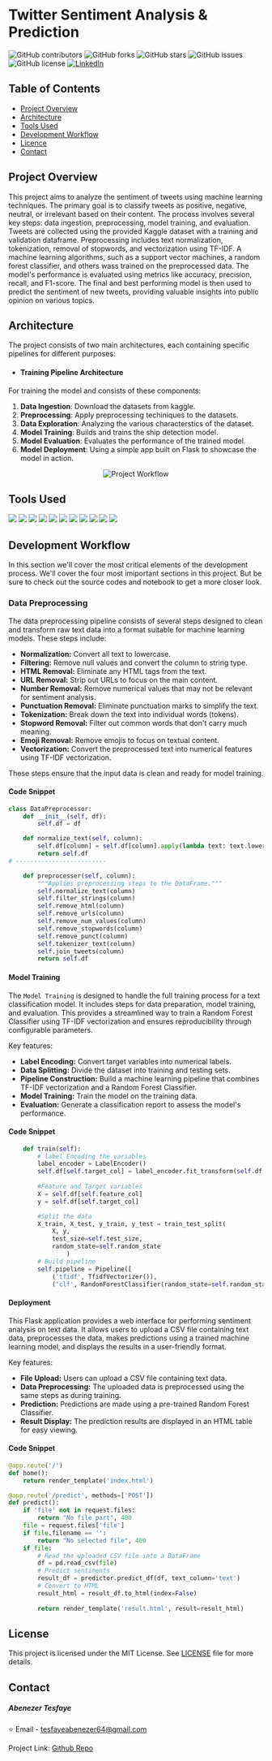 # **Twitter Sentiment Analysis & Prediction**

![GitHub contributors](https://img.shields.io/github/contributors/abu14/Twitter-Sentiment-Analysis-Prediction)
![GitHub forks](https://img.shields.io/github/forks/abu14/Twitter-Sentiment-Analysis-Prediction?style=social)
![GitHub stars](https://img.shields.io/github/stars/abu14/Twitter-Sentiment-Analysis-Prediction?style=social)
![GitHub issues](https://img.shields.io/github/issues/abu14/Twitter-Sentiment-Analysis-Prediction)
![GitHub license](https://img.shields.io/github/license/abu14/Twitter-Sentiment-Analysis-Prediction)
[![LinkedIn](https://img.shields.io/badge/LinkedIn-Connect-blue)](https://www.linkedin.com/in/abenezer-tesfaye-191579214/)


<!-- Table of Contents -->
## **Table of Contents**
- [Project Overview](#project-overview)
- [Architecture](#architecture)
- [Tools Used](#tools-used)
- [Development Workflow](#development-workflow)
- [Licence](#license)
- [Contact](#contact)


<!-- ABOUT THE PROJECT -->
## **Project Overview**
This project aims to analyze the sentiment of tweets using machine learning techniques. The primary goal is to classify tweets as positive, negative, neutral, or irrelevant based on their content. The process involves several key steps: data ingestion, preprocessing, model training, and evaluation. Tweets are collected using the provided Kaggle dataset with a training and validation dataframe. Preprocessing includes text normalization, tokenization, removal of stopwords, and vectorization using TF-IDF. A machine learning algorithms, such as a support vector machines, a random forest classifier, and others wass trained on the preprocessed data. The model's performance is evaluated using metrics like accuracy, precision, recall, and F1-score. The final and best performing model is then used to predict the sentiment of new tweets, providing valuable insights into public opinion on various topics.

<!-- Architecture -->
## **Architecture**
The project consists of two main architectures, each containing specific pipelines for different purposes:

- #### Training Pipeline Architecture
For training the model and consists of these components:
1. **Data Ingestion**: Download the datasets from kaggle.
2. **Preprocessing**: Apply preprocessing techiniques to the datasets.
3. **Data Exploration**: Analyzing the various characterstics of the dataset.
4. **Model Training**: Builds and trains the ship detection model.
5. **Model Evaluation**: Evaluates the performance of the trained model.
6. **Model Deployment**: Using a simple app built on Flask to showcase the model in action. 
<p align="center">
  <img src="project_workflow.PNG" alt="Project Workflow">
</p>

<!-- Tools Uses -->

## **Tools Used**
<p>
<img src="https://img.shields.io/badge/-Python-3776AB?style=flat&logo=python&logoColor=white">
<img src="https://img.shields.io/badge/-FastAPI-009688?style=flat&logo=fastapi&logoColor=white">
<img src="https://img.shields.io/badge/-Flask-000000?style=flat&logo=flask&logoColor=white">
<img src="https://img.shields.io/badge/-scikit--learn-F7931E?style=flat&logo=scikit-learn&logoColor=white">
<img src="https://img.shields.io/badge/-NumPy-013243?style=flat&logo=numpy&logoColor=white">
<img src="https://img.shields.io/badge/-Pandas-150458?style=flat&logo=pandas&logoColor=white">
<img src="https://img.shields.io/badge/-Matplotlib-11557C?style=flat&logo=matplotlib&logoColor=white">
<img src="https://img.shields.io/badge/-Seaborn-3888E3?style=flat&logo=seaborn&logoColor=white">
<img src="https://img.shields.io/badge/-joblib-000000?style=flat&logo=joblib&logoColor=white">
<img src="https://img.shields.io/badge/-HTML-E34F26?style=flat&logo=html5&logoColor=white">
<img src="https://img.shields.io/badge/-NLTK-000000?style=flat&logo=nltk&logoColor=white">
</p>


<!-- Tools Uses -->

## **Development Workflow**

In this section we'll cover the most critical elements of the development process. We'll cover the four most imiportant sections in this project. But be sure to check out the source codes and notebook to get a more closer look.

### Data Preprocessing

The data preprocessing pipeline consists of several steps designed to clean and transform raw text data into a format suitable for machine learning models. These steps include:

- **Normalization:** Convert all text to lowercase.
- **Filtering:** Remove null values and convert the column to string type.
- **HTML Removal:** Eliminate any HTML tags from the text.
- **URL Removal:** Strip out URLs to focus on the main content.
- **Number Removal:** Remove numerical values that may not be relevant for sentiment analysis.
- **Punctuation Removal:** Eliminate punctuation marks to simplify the text.
- **Tokenization:** Break down the text into individual words (tokens).
- **Stopword Removal:** Filter out common words that don't carry much meaning.
- **Emoji Removal:** Remove emojis to focus on textual content.
- **Vectorization:** Convert the preprocessed text into numerical features using TF-IDF vectorization.

These steps ensure that the input data is clean and ready for model training.

#### Code Snippet
```python
class DataPreprocessor:
    def __init__(self, df):
        self.df = df

    def normalize_text(self, column):
        self.df[column] = self.df[column].apply(lambda text: text.lower())
        return self.df
# -------------------------

    def preprocesser(self, column):
        """Applies preprocessing steps to the DataFrame."""
        self.normalize_text(column)
        self.filter_strings(column)
        self.remove_html(column)
        self.remove_urls(column)
        self.remove_num_values(column)
        self.remove_stopwords(column)
        self.remove_punct(column)
        self.tokenizer_text(column)
        self.join_tweets(column)
        return self.df      
```

#### Model Training

The `Model Training` is designed to handle the full training process for a text classification model. It includes steps for data preparation, model training, and evaluation. This provides a streamlined way to train a Random Forest Classifier using TF-IDF vectorization and ensures reproducibility through configurable parameters.

Key features:

- **Label Encoding:** Convert target variables into numerical labels.
- **Data Splitting:** Divide the dataset into training and testing sets.
- **Pipeline Construction:** Build a machine learning pipeline that combines TF-IDF vectorization and a Random Forest Classifier.
- **Model Training:** Train the model on the training data.
- **Evaluation:** Generate a classification report to assess the model's performance.


#### Code Snippet
```python
    def train(self):
        # label Encoding the variables
        label_encoder = LabelEncoder()
        self.df[self.target_col] = label_encoder.fit_transform(self.df[self.target_col])
        
        #Feature and Target variables
        X = self.df[self.feature_col]
        y = self.df[self.target_col]

        #Split the data
        X_train, X_test, y_train, y_test = train_test_split(
            X, y, 
            test_size=self.test_size,
            random_state=self.random_state
                )     
        # Build pipeline
        self.pipeline = Pipeline([
            ('tfidf', TfidfVectorizer()),
            ('clf', RandomForestClassifier(random_state=self.random_state))])
```

#### Deployment

This Flask application provides a web interface for performing sentiment analysis on text data. It allows users to upload a CSV file containing text data, preprocesses the data, makes predictions using a trained machine learning model, and displays the results in a user-friendly format.

Key features:

- **File Upload:** Users can upload a CSV file containing text data.
- **Data Preprocessing:** The uploaded data is preprocessed using the same steps as during training.
- **Prediction:** Predictions are made using a pre-trained Random Forest Classifier.
- **Result Display:** The prediction results are displayed in an HTML table for easy viewing.



#### Code Snippet
```python
@app.route('/')
def home():
    return render_template('index.html')

@app.route('/predict', methods=['POST'])
def predict():
    if 'file' not in request.files:
        return "No file part", 400
    file = request.files['file']
    if file.filename == '':
        return "No selected file", 400
    if file:
        # Read the uploaded CSV file into a DataFrame
        df = pd.read_csv(file)
        # Predict sentiments
        result_df = predictor.predict_df(df, text_column='text')
        # Convert to HTML
        result_html = result_df.to_html(index=False)
        
        return render_template('result.html', result=result_html)

```

<!-- LICENSE -->
## **License**
This project is licensed under the MIT License. See [LICENSE](./LICENCE) file for more details.



<!-- CONTACT -->
## **Contact**

##### Abenezer Tesfaye

⭐️ Email - tesfayeabenezer64@gmail.com
 
Project Link: [Github Repo](https://github.com/abu14/Twitter-Sentiment-Analysis-Prediction)
